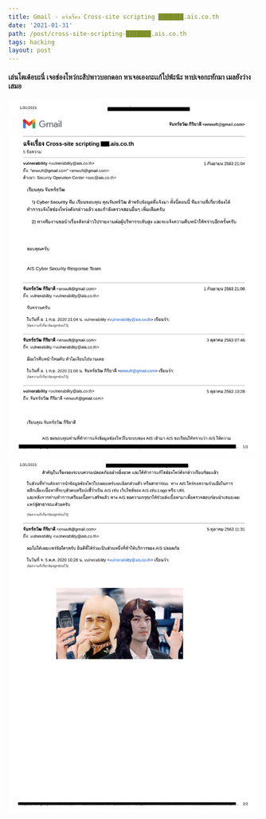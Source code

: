 ```yaml
---
title: Gmail - แจ้งเรื่อง Cross-site scripting ███████.ais.co.th
date: '2021-01-31'
path: /post/cross-site-scripting-███████.ais.co.th
tags: hacking
layout: post
---
```

#### เล่นโตเด้อบะนี่ เจอช่องโหว่กะสิบ่พาวบอกดอก หาเจอเองกะเเก้ไปพ้ะน้ะ หาบ่เจอกะทักมา เมลยังว่างเสมอ

![Cross-site scripting](https://raw.githubusercontent.com/enwuft/enwuft-blog/master/src/pages/post/cross-site-scripting-ais.co.th/Cross-site%20scripting-1.png)
![Cross-site scripting](https://raw.githubusercontent.com/enwuft/enwuft-blog/master/src/pages/post/cross-site-scripting-ais.co.th/Cross-site%20scripting-2.png)

